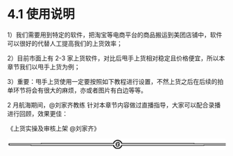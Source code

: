 # 4.1 使用说明

1）我们需要用到特定的软件，把淘宝等电商平台的商品搬运到美团店铺中，软件可以很好的代替人工提高我们的上货效率；

2）目前市面上有 2-3 家上货软件，对比后甩手上货相对稳定且价格便宜，所以本章节我们以甩手上货为例；

3）重要：甩手上货使用一定要按照如下教程进行设置，不然上货之后在后续的拍单环节将会有很大的麻烦，亦或者图片有白边等等。

2 月航海期间，@刘家齐教练 针对本章节内容做过直播指导，大家可以配合录播进行回顾，效果更佳：

《上货实操及审核上架 @刘家齐》

![](img/af1b0ff95055ad1b068bc39a8c34b73c.png)